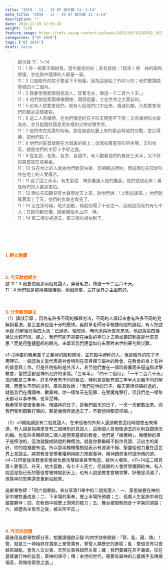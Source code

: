 ```yaml
---
title: "2019 - 11 - 19 QT 啟示錄 11：1~14"
meta_title: "2019 - 11 - 19 QT 啟示錄 11：1~14"
description: ""
date: 2019-11-19 12:55:45
weight: 7238
feature_image: https://cmtc.tw/wp-content/uploads/2022/03/15235392_10211799862337740_180693556567566654_o-1.webp
categories: ["QT 2019"]
tags: ["QT 2019"]
draft: false
---
```


<blockquote>啟示錄 11：1~14<br />
11：1 有一根葦子賜給我，當作量度的杖；且有話說：「起來！將　神的殿和祭壇，並在殿中禮拜的人都量一量。<br />
11：2 只是殿外的院子要留下不用量，因為這是給了外邦人的；他們要踐踏聖城四十二個月。<br />
11：3 我要使我那兩個見證人，穿著毛衣，傳道一千二百六十天。」<br />
11：4 他們就是那兩棵橄欖樹，兩個燈臺，立在世界之主面前的。<br />
11：5 若有人想要害他們，就有火從他們口中出來，燒滅仇敵。凡想要害他們的都必這樣被殺。<br />
11：6 這二人有權柄，在他們傳道的日子叫天閉塞不下雨；又有權柄叫水變為血，並且能隨時隨意用各樣的災殃攻擊世界。<br />
11：7 他們作完見證的時候，那從無底坑裏上來的獸必與他們交戰，並且得勝，把他們殺了。<br />
11：8 他們的屍首就倒在大城裏的街上；這城按著靈意叫所多瑪，又叫埃及，就是他們的主釘十字架之處。<br />
11：9 從各民、各族、各方、各國中，有人觀看他們的屍首三天半，又不許把屍首放在墳墓裏。<br />
11：10 住在地上的人就為他們歡喜快樂，互相餽送禮物，因這兩位先知曾叫住在地上的人受痛苦。<br />
11：11 過了這三天半，有生氣從　神那裏進入他們裏面，他們就站起來；看見他們的人甚是害怕。<br />
11：12 兩位先知聽見有大聲音從天上來，對他們說：「上到這裏來。」他們就駕著雲上了天，他們的仇敵也看見了。<br />
11：13 正在那時候，地大震動，城就倒塌了十分之一，因地震而死的有七千人；其餘的都恐懼，歸榮耀給天上的　神。<br />
11：14 第二樣災禍過去，第三樣災禍快到了。</blockquote><br />
&nbsp;<br />
<br />
&nbsp;<br />
<br />
<span style="color: #ff6600;"><strong>1. </strong><strong>經文誦讀</strong></span><br />
<br />
<span style="color: #ff6600;"><strong> </strong></span><br />
<br />
<span style="color: #ff6600;"><strong>2. 今天默想</strong><strong>經文<br />
</strong></span>啟 11：3 我要使我那兩個見證人，穿著毛衣，傳道一千二百六十天。<br />
11：4 他們就是那兩棵橄欖樹，兩個燈臺，立在世界之主面前的。<br />
<br />
&nbsp;<br />
<br />
<span style="color: #ff6600;"><strong>3. 分享默想經文<br />
</strong></span>（1）讀啟示錄 ，因為有許多不同的解釋方法，不同的人讀起來會有許多不同的見解與看法，甚至差異也是十分的懸殊。吳獻章老師分享根據時間的進程，有人把啟示錄 的解經分為四大派：已過派、理想派、時代派與折衷未來派，他認為第四種說法比較可信。總之，我們可能不需要在抽象的字句上去猜或鑽研到底是什麼意思？而是用整體聖經的眼光，來學習我們應當如何來面對末世的審判與災難。<br />
<br />
v1~2神要約翰用葦子丈量神的殿和祭壇，並在殿中禮拜的人，但是殿外的院子不用理它。一般認為丈量代表是神會特別在意與保守屬神的教會，在教會的身上有神的旨意與工作。但是外院指的是外邦人，甚至他們會在一個時段裏面來逼迫與攻擊教會，當然這都是神所允許的事情。「三年半」、「四十二個月」、「一千二百六十天」指的都是三年半，許多學者有不同的看法，特別是提到有關三年半大災難不同的解釋，而產生不同的派別。康來昌牧師：「我們在世的日子，每天要很仔細的過的，就是我們在傳講神、數算神。你一樣每天在犯罪、在受魔鬼擊打，但我們也一樣每天都可以事奉神，也享受神。<br />
我希望基督徒事奉神、傳講神的日子，是我們每天的日子，一天一天都數出來。而我們受到艱難打擊的，那是幾個月就過去了，不要想得那麼仔細。」<br />
<br />
（2）v3開始講到有二個見證人，在未信者的外邦人逼迫教會這段時間會出來傳道。有人說是指將來會有二個特別的見證人，這兩個人會很像過去的以利亞跟施洗約翰。也有許多解經說二個人是預表基督的教會，他們是「橄欖樹」，橄欖樹的果子是榨油的，這油就變成點燈的橄欖油。就是你要繼續不斷作見證、活出主的美好，你的燈裡要有油。所以那兩棵橄欖樹就表示有源源不絕、聖靈給他力量在這世界上見證主。將來教會會帶著權柄與能力來服事神，用神蹟奇事印證所傳的道。v4~12但是後來教會卻會被仇敵攻擊殺害甚至殉道，被世人嘲笑。v11~14這二個見證人要復活、升天，地大震動，有七千人死亡，但其餘的人會將榮耀歸給神。有人說這是指已死的聖徒會被神接到天上，也有人說是教會會被攻擊，好像是消滅了，但靠神的恩典還會重新站起來。<br />
<br />
吳獻章牧師：「用六個重點，來分享第11章中的二個見證人：一、蒙恩後要在神的家中被牧養成長；二、下半場的事奉，被上半場所預備；三、孤單人生客旅中尋找屬靈夥伴；四、在軟弱中經歷上頭來的能力；五、舞台被限制而走十字架的道路；六、經歷為主受苦之後，被主所平反。」<br />
<br />
&nbsp;<br />
<br />
<span style="color: #ff6600;"><strong>4. 今天的回應<br />
</strong></span>最後用吳獻章牧師分享，想要讀懂啟示錄 的四字訣來總結：「管、亂、藏、傳」！管，就是三一神始終在寶座上掌管萬有，掌管人類歷史的進程；亂：整個世界只會越來越亂，會有人文災害、天然災害與超然災害；藏：我們要藏在羔羊裏面，住在基督裏行神的旨意，蒙神的保守；傳：末世的世代，需要有屬神的心靈捕手去傳揚福音，與悔改蒙恩之道。」<br />
<br />
&nbsp;
        